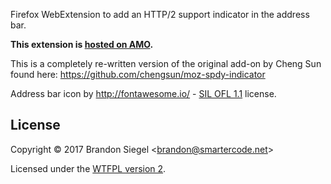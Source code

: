 Firefox WebExtension to add an HTTP/2 support indicator in the address bar.

**This extension is [hosted on AMO](https://addons.mozilla.org/en-US/firefox/addon/http2-indicator/).**

This is a completely re-written version of the original add-on by Cheng Sun found here: https://github.com/chengsun/moz-spdy-indicator

Address bar icon by http://fontawesome.io/ - [SIL OFL 1.1](http://scripts.sil.org/OFL) license.

## License

Copyright &copy; 2017 Brandon Siegel &lt;brandon@smartercode.net&gt;

Licensed under the [WTFPL version 2](http://www.wtfpl.net/txt/copying/).
